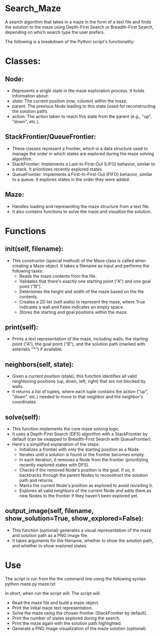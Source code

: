 # Search_Maze
A search algorithm that takes in a maze in the form of a text file and finds the solution to the maze using Depth-First Search or Breadth-First Search, depending on which search type the user prefers.

The following is a breakdown of the Python script's functionality:

# Classes:
## Node:
- Represents a single state in the maze exploration process. It holds information about:
- state: The current position (row, column) within the maze.
- parent: The previous Node leading to this state (used for reconstructing the solution path).
- action: The action taken to reach this state from the parent (e.g., "up", "down", etc.).

## StackFrontier/QueueFrontier:
- These classes represent a frontier, which is a data structure used to manage the order in which states are explored during the maze solving algorithm.
- StackFrontier: Implements a Last-In-First-Out (LIFO) behavior, similar to a stack. It prioritizes recently explored states.
- QueueFrontier: Implements a First-In-First-Out (FIFO) behavior, similar to a queue. It explores states in the order they were added.

## Maze:
- Handles loading and representing the maze structure from a text file.
- It also contains functions to solve the maze and visualize the solution.

# Functions
## init(self, filename):
- This constructor (special method) of the Maze class is called when creating a Maze object. It takes a filename as input and performs the following tasks:
  - Reads the maze contents from the file.
  - Validates that there's exactly one starting point ("A") and one goal point ("B").
  - Determines the height and width of the maze based on the file contents.
  - Creates a 2D list (self.walls) to represent the maze, where True indicates a wall and False indicates an empty space.
  - Stores the starting and goal positions within the maze.

## print(self):
- Prints a text representation of the maze, including walls, the starting point ("A"), the goal point ("B"), and the solution path (marked with asterisks "*") if available.

## neighbors(self, state):
- Given a current position (state), this function identifies all valid neighboring positions (up, down, left, right) that are not blocked by walls.
- It returns a list of tuples, where each tuple contains the action ("up", "down", etc.) needed to move to that neighbor and the neighbor's coordinates.

## solve(self):
- This function implements the core maze solving logic.
- It uses a Depth-First Search (DFS) algorithm with a StackFrontier by default (can be swapped to Breadth-First Search with QueueFrontier).
- Here's a simplified explanation of the steps:
  - Initializes a frontier with only the starting position as a Node.
  - Iterates until a solution is found or the frontier becomes empty.
  - In each iteration, it removes a Node from the frontier (prioritizing recently explored states with DFS).
  - Checks if the removed Node's position is the goal. If so, it backtracks through the parent Nodes to reconstruct the solution path and returns.
  - Marks the current Node's position as explored to avoid revisiting it.
  - Explores all valid neighbors of the current Node and adds them as new Nodes to the frontier if they haven't been explored yet.
 
## output_image(self, filename, show_solution=True, show_explored=False):
- This function (optional) generates a visual representation of the maze and solution path as a PNG image file.
- It takes arguments for the filename, whether to show the solution path, and whether to show explored states.

# Use
The script is run from the the command line using the following syntax:
python maze.py maze.txt

In short, when run the script will:
The script will:
- Read the maze file and build a maze object.
- Print the initial maze text representation.
- Solve the maze using the chosen frontier (StackFrontier by default).
- Print the number of states explored during the search.
- Print the maze again with the solution path highlighted.
- Generate a PNG image visualization of the maze solution (optional).

